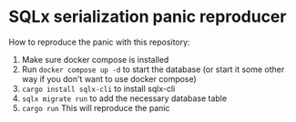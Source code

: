 # SQLx serialization panic reproducer

How to reproduce the panic with this repository:

1. Make sure docker compose is installed
2. Run `docker compose up -d` to start the database (or start it some other way if you don't want to use docker compose)
3. `cargo install sqlx-cli` to install sqlx-cli
4. `sqlx migrate run` to add the necessary database table
5. `cargo run` This will reproduce the panic